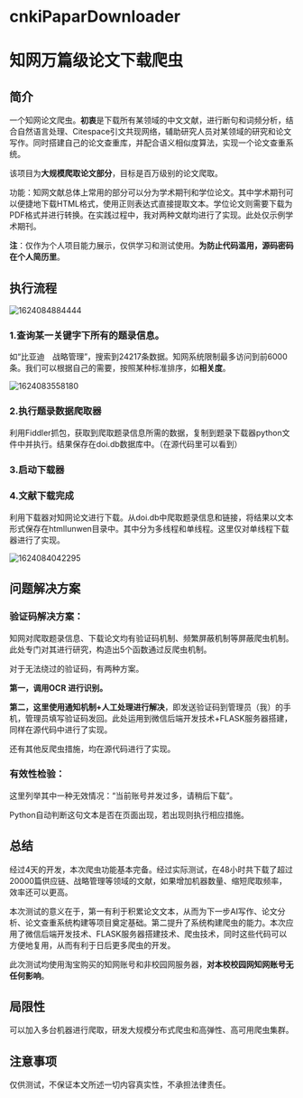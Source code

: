# cnkiPaparDownloader

# 知网万篇级论文下载爬虫

## 简介



一个知网论文爬虫。**初衷**是下载所有某领域的中文文献，进行断句和词频分析，结合自然语言处理、Citespace引文共现网络，辅助研究人员对某领域的研究和论文写作。同时搭建自己的论文查重库，并配合语义相似度算法，实现一个论文查重系统。

该项目为**大规模爬取论文部分**，目标是百万级别的论文爬取。

功能：知网文献总体上常用的部分可以分为学术期刊和学位论文。其中学术期刊可以便捷地下载HTML格式，使用正则表达式直接提取文本。学位论文则需要下载为PDF格式并进行转换。在实践过程中，我对两种文献均进行了实现。此处仅示例学术期刊。



**注**：仅作为个人项目能力展示，仅供学习和测试使用。**为防止代码滥用，源码密码在个人简历里**。

## 执行流程



![1624084884444](https://vincentvor.github.io/imgpages/%E7%9F%A5%E7%BD%91%E4%B8%87%E7%AF%87%E7%BA%A7%E8%AE%BA%E6%96%87%E4%B8%8B%E8%BD%BD%E7%88%AC%E8%99%AB.assets/1624084884444.png)

### 1.查询某一关键字下所有的题录信息。

如“比亚迪　战略管理”，搜索到24217条数据。知网系统限制最多访问到前6000条。我们可以根据自己的需要，按照某种标准排序，如**相关度**。

![1624083558180](G:\win10doc\保研简历\知网爬虫\知网万篇级论文下载爬虫.assets\1624083558180.png)

### 2.执行题录数据爬取器

利用Fiddler抓包，获取到爬取题录信息所需的数据，复制到题录下载器python文件中并执行。结果保存在doi.db数据库中。（在源代码里可以看到）

### 3.启动下载器

### 4.文献下载完成

利用下载器对知网论文进行下载。从doi.db中爬取题录信息和链接，将结果以文本形式保存在htmllunwen目录中。其中分为多线程和单线程。这里仅对单线程下载器进行了实现。

![1624084042295](G:\win10doc\保研简历\知网爬虫\知网万篇级论文下载爬虫.assets\1624084042295.png)



## 问题解决方案

### 验证码解决方案：

知网对爬取题录信息、下载论文均有验证码机制、频繁屏蔽机制等屏蔽爬虫机制。此处专门对其进行研究，构造出5个函数通过反爬虫机制。

对于无法绕过的验证码，有两种方案。

**第一，调用OCR 进行识别。**

**第二，这里使用通知机制+人工处理进行解决**，即发送验证码到管理员（我）的手机，管理员填写验证码发回。此处运用到微信后端开发技术+FLASK服务器搭建，同样在源代码中进行了实现。

还有其他反爬虫措施，均在源代码进行了实现。



### 有效性检验：

这里列举其中一种无效情况：“当前账号并发过多，请稍后下载”。

Python自动判断这句文本是否在页面出现，若出现则执行相应措施。







## 总结

经过4天的开发，本次爬虫功能基本完备。经过实际测试，在48小时共下载了超过20000篇供应链、战略管理等领域的文献，如果增加机器数量、缩短爬取频率，效率还可以更高。

本次测试的意义在于，第一有利于积累论文文本，从而为下一步AI写作、论文分析、论文查重系统构建等项目奠定基础。第二提升了系统构建爬虫的能力。本次应用了微信后端开发技术、FLASK服务器搭建技术、爬虫技术，同时这些代码可以方便地复用，从而有利于日后更多爬虫的开发。

此次测试均使用淘宝购买的知网账号和非校园网服务器，**对本校校园网知网账号无任何影响**。



## 局限性

可以加入多台机器进行爬取，研发大规模分布式爬虫和高弹性、高可用爬虫集群。



## 注意事项

仅供测试，不保证本文所述一切内容真实性，不承担法律责任。
